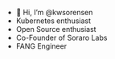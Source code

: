 - 👋 Hi, I’m @kwsorensen
- Kubernetes enthusiast 
- Open Source enthusiast
- Co-Founder of Soraro Labs
- FANG Engineer
<!---
kwsorensen/kwsorensen is a ✨ special ✨ repository because its `README.md` (this file) appears on your GitHub profile.
You can click the Preview link to take a look at your changes.
--->
